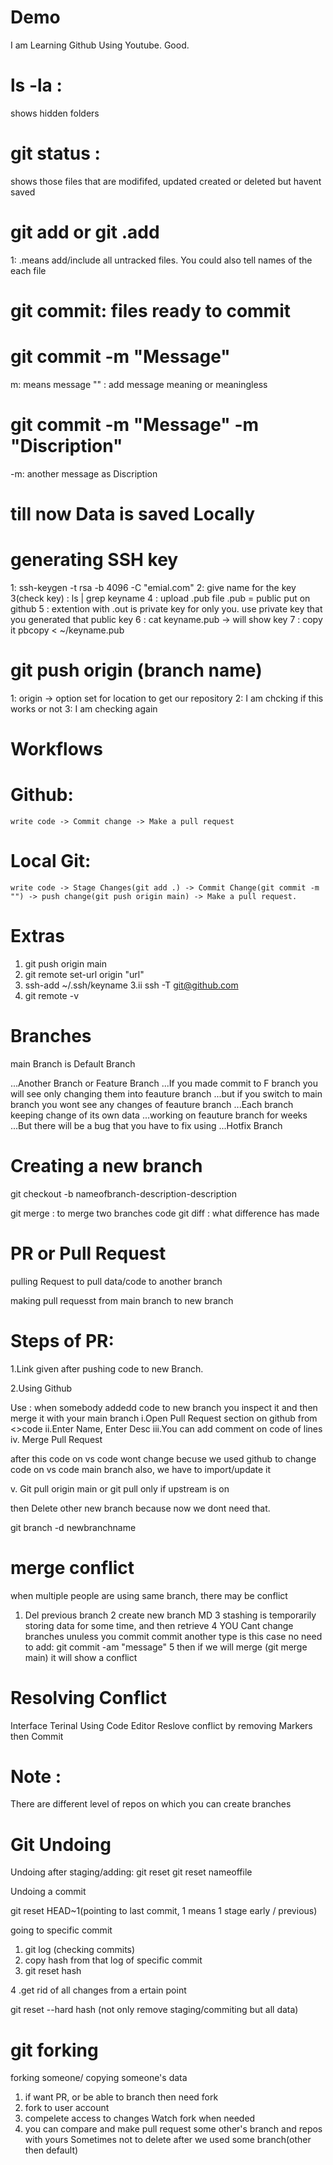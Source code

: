 # Demo

I am Learning Github Using Youtube.
Good.


# ls -la :  
shows hidden folders

# git status :
 shows those files that are modififed, updated created or deleted but havent saved

# git add or git .add

1: .means add/include all untracked files. You could also tell names of the each file


# git commit: files ready to commit
# git commit -m "Message"

m: means message
"" : add message meaning or meaningless
# git commit -m "Message" -m "Discription"

-m: another message as Discription 

# till now Data is saved Locally

# generating SSH key
1: ssh-keygen -t rsa -b 4096 -C "emial.com"
2: give name for the key
3(check key) : ls | grep keyname
4 : upload .pub file .pub = public
put on github
5 : extention with .out is private key for only you.
use private key that you generated that public key
6 : cat keyname.pub -> will show key 
7 :  copy it pbcopy < ~/keyname.pub

# git push origin (branch name)
1: origin -> option set for location to get our repository
2: I am chcking if this works or not
3: I am checking again 


# Workflows
# Github: 
    write code -> Commit change -> Make a pull request

# Local Git:
    write code -> Stage Changes(git add .) -> Commit Change(git commit -m "") -> push change(git push origin main) -> Make a pull request. 



# Extras
1. git push origin main
2. git remote set-url origin "url"
3. ssh-add ~/.ssh/keyname
3.ii ssh -T git@github.com
4. git remote -v


# Branches
 main Branch is Default Branch

...Another Branch or Feature Branch
...If you made commit to F branch you will see only changing them into feauture branch
...but if you switch to main branch you wont see any changes of feauture branch
...Each branch keeping change of its own data
...working on feauture branch for weeks
...But there will be a bug that you have to fix using 
...Hotfix Branch

# Creating a new branch

git checkout -b nameofbranch-description-description

git merge : to merge two branches code
git diff : what difference has made


# PR or  Pull Request

pulling Request to pull data/code to another branch

making pull requesst from main branch to new branch

# Steps of PR:
1.Link given after pushing code to new Branch.

2.Using Github

Use : when somebody addedd code to new branch you inspect it and then merge it with your main branch
i.Open Pull Request section on github from <>code
ii.Enter Name, Enter Desc
iii.You can add comment on code of lines
iv. Merge Pull Request


after this code on vs code wont change becuse we used github
to change code on vs code main branch also, we have to import/update it

v. Git pull origin main
or
git pull
only if upstream is on

then Delete other new branch because now we dont need that.

git branch -d newbranchname


# merge conflict 

when multiple people are using same branch, there may be conflict
1. Del previous branch
2 create new branch
MD
3 stashing is temporarily storing data for some time, and then retrieve
4 YOU Cant change branches unuless you commit
commit another type is this case no need to add: git commit -am "message"
5 then if we will merge (git merge main) it will show a conflict

# Resolving Conflict
Interface
Terinal
Using Code Editor
Reslove conflict by removing Markers 
then Commit

# Note :
There are different level of repos on which you can 
create branches

# Git Undoing 

Undoing after staging/adding:
git reset 
git reset nameoffile

Undoing a commit 

git reset HEAD~1(pointing to last commit, 1 means 1 stage early / previous)

going to specific commit

1. git log (checking commits)
2. copy hash from that log of specific commit
3. git reset hash

4 .get rid of all changes from a ertain point

git reset --hard hash (not only remove staging/commiting but all data)

# git forking 

forking someone/ copying someone's data

1. if want PR, or be able to branch then need fork
2. fork to user account
3. compelete access to changes
Watch fork when needed
4. you can compare and make pull request some other's branch and repos with yours
Sometimes not to delete after we used some branch(other then default)